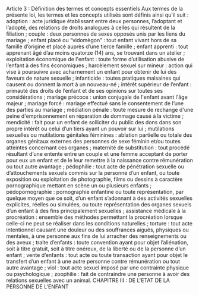 Article 3 : Définition des termes et concepts essentiels
Aux termes de la présente loi, les termes et les concepts utilisés sont définis ainsi qu'il suit :
adoption : acte juridique établissant entre deux personnes, l’adoptant et l’adopté, des relations de droits analogues à celles qui résultent de la filiation ;
couple : deux personnes de sexes opposés unis par les liens du mariage ;
enfant placé ou “vidomègon” : tout enfant vivant hors de sa famille d’origine et placé auprès d’une tierce famille ;
enfant apprenti : tout apprenant âgé d’au moins quatorze (14) ans, se trouvant dans un atelier ;
exploitation économique de l'enfant : toute forme d’utilisation abusive de l’enfant à des fins économiques ;
harcèlement sexuel sur mineur : action qui vise à poursuivre avec acharnement un enfant pour obtenir de lui des faveurs de nature sexuelle ;
infanticide : toutes pratiques malsaines qui causent ou donnent la mort à un nouveau-né ;
intérêt supérieur de l’enfant : primauté des droits de l’enfant et de ses opinions sur toutes ses considérations ;
mariage précoce : union conjugale de l'enfant avant l'âge majeur ;
mariage forcé : mariage effectué sans le consentement de l’une des parties au mariage ;
médiation pénale : toute mesure de rechange d'une peine d'emprisonnement en réparation de dommage causé à la victime ;
mendicité : fait pour un enfant de solliciter du public des dons dans son propre intérêt ou celui d’un tiers ayant un pouvoir sur lui ;
mutilations sexuelles ou mutilations génitales féminines : ablation partielle ou totale des organes génitaux externes des personnes de sexe féminin et/ou toutes atteintes concernant ces organes ;
maternité de substitution : tout procédé résultant d’une entente entre un couple et une femme acceptant de porter pour eux un enfant et de le leur remettre à la naissance contre rémunération ou tout autre avantage ;
pédophilie : tout acte de pénétration sexuelle ou d’attouchements sexuels commis sur la personne d’un enfant, ou toute exposition ou exploitation de photographie, films ou dessins à caractère pornographique mettant en scène un ou plusieurs enfants ;
pédopornographie : pornographie enfantine ou toute représentation, par quelque moyen que ce soit, d’un enfant s’adonnant à des activités sexuelles explicites, réelles ou simulées, ou toute représentation des organes sexuels d’un enfant à des fins principalement sexuelles ;
assistance médicale à la procréation : ensemble des méthodes permettant la procréation lorsque celle-ci ne peut se réaliser dans les conditions naturelles ;
torture : tout acte intentionnel causant une douleur ou des souffrances aiguës, physiques ou mentales, à une personne aux fins de lui arracher des renseignements ou des aveux ;
traite d’enfants : toute convention ayant pour objet l’aliénation, soit à titre gratuit, soit à titre onéreux, de la liberté ou de la personne d’un enfant ;
vente d’enfants : tout acte ou toute transaction ayant pour objet le transfert d’un enfant à une autre personne contre rémunération ou tout autre avantage ;
viol : tout acte sexuel imposé par une contrainte physique ou psychologique ;
zoophilie : fait de contraindre une personne à avoir des relations sexuelles avec un animal.
CHAPITRE III : DE L'ETAT DE LA PERSONNE DE L'ENFANT